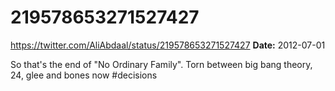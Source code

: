 # 219578653271527427
https://twitter.com/AliAbdaal/status/219578653271527427
**Date:** 2012-07-01

So that's the end of "No Ordinary Family". Torn between big bang theory, 24, glee and bones now #decisions
